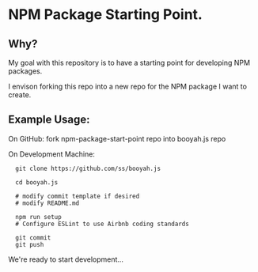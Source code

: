 
# NPM Package Starting Point.

## Why?
My goal with this repository is to have a starting point
for developing NPM packages.

I envison forking this repo into a new repo for the
NPM package I want to create.

## Example Usage:
On GitHub: fork npm-package-start-point repo into booyah.js repo

On Development Machine:
```
  git clone https://github.com/ss/booyah.js

  cd booyah.js

  # modify commit template if desired
  # modify README.md

  npm run setup
  # Configure ESLint to use Airbnb coding standards

  git commit
  git push
```

We're ready to start development...

